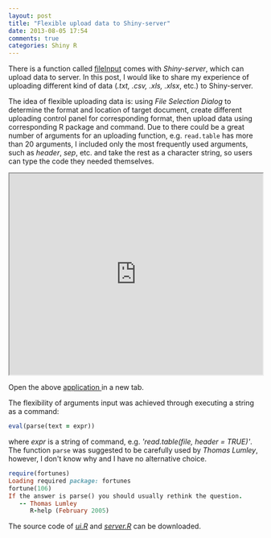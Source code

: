 ```yaml
---
layout: post
title: "Flexible upload data to Shiny-server"
date: 2013-08-05 17:54
comments: true
categories: Shiny R
---
```


There is a function called [fileInput](http://rstudio.github.io/shiny/tutorial/#uploads) comes with *Shiny-server*, which can upload data to server. In this post, I would like to share my experience of uploading different kind of data (*.txt, .csv, .xls, .xlsx*, etc.) to Shiny-server. 

The idea of flexible uploading data is: using *File Selection Dialog* to determine the format and location of target document, create different uploading control panel for corresponding format, then upload data using corresponding R package and command. Due to there could be a great number of arguments for an uploading function, e.g. <code>read.table</code> has more than 20 arguments, I included only the most frequently used arguments, such as *header*, *sep*, etc. and take the rest as a character string, so users can type the code they needed themselves. 

<iframe src="http://spark.rstudio.com/withr/flexibleUpload/" width="100%" height = "400px"> </iframe>

Open the above <a href="http://spark.rstudio.com/withr/flexibleUpload/" target="_blank"> application </a> in a new tab.

The flexibility of arguments input was achieved through executing a string as a command:

``` ruby
eval(parse(text = expr))
```
where *expr* is a string of command, e.g. *'read.table(file, header = TRUE)'*. The function <code>parse</code> was suggested to be carefully used by *Thomas Lumley*, however, I don't know why and I have no alternative choice.

``` ruby
require(fortunes)
Loading required package: fortunes
fortune(106)
If the answer is parse() you should usually rethink the question.
   -- Thomas Lumley
      R-help (February 2005)
```

The source code of [*ui.R*](https://gist.github.com/withr/c0cb61a2deddd1881980#file-ui-r) and [*server.R*](https://gist.github.com/withr/c0cb61a2deddd1881980#file-server-r) can be downloaded.




